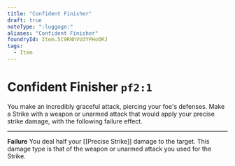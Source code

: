 ```yaml
---
title: "Confident Finisher"
draft: true
noteType: ":luggage:"
aliases: "Confident Finisher"
foundryId: Item.5C9RNhVU3YPHoORJ
tags:
  - Item
---
```


# Confident Finisher `pf2:1`

You make an incredibly graceful attack, piercing your foe's defenses. Make a Strike with a weapon or unarmed attack that would apply your precise strike damage, with the following failure effect.

* * *

**Failure** You deal half your [[Precise Strike]] damage to the target. This damage type is that of the weapon or unarmed attack you used for the Strike.
